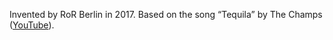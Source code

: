 Invented by RoR Berlin in 2017. Based on the song “Tequila” by The Champs ([YouTube](https://www.youtube.com/watch?v=3H6amDbAwlY)).
